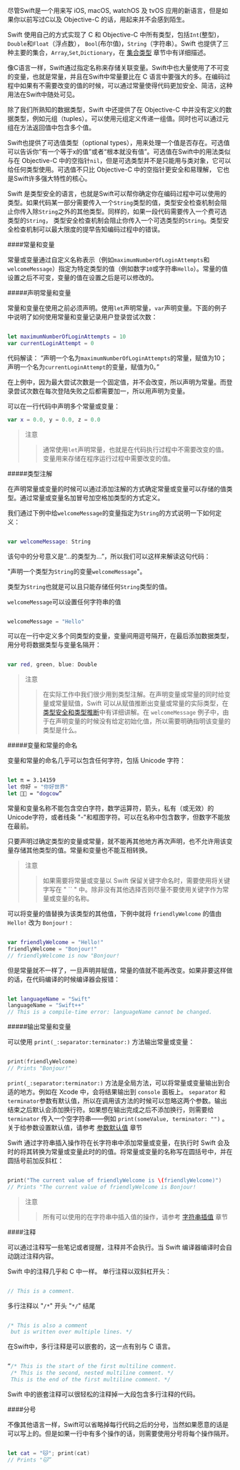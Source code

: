 尽管Swift是一个用来写 iOS, macOS, watchOS 及 tvOS 应用的新语言，但是如果你以前写过C以及 Objective-C 的话，用起来并不会感到陌生。

Swift 使用自己的方式实现了 C 和 Objective-C 中所有类型，包括`Int`(整型)，`Double`和`Float`（浮点数）， `Bool`(布尔值)，`String`（字符串）。Swift 也提供了三种主要的集合，`Array`,`Set`,`Dictionary`，在 [集合类型]() 章节中有详细描述。

像C语言一样，Swift通过指定名称来存储关联变量。Swift中也大量使用了不可变的变量，也就是常量，并且在Swift中常量要比在 C 语言中要强大的多。在编码过程中如果有不需要改变的值的时候，可以通过常量使得代码更加安全、简洁，这种用法在Swift中随处可见。

除了我们所熟知的数据类型，Swift 中还提供了在 Objective-C 中并没有定义的数据类型，例如元组（tuples）。可以使用元组定义传递一组值。同时也可以通过元组在方法返回值中包含多个值。

Swift也提供了可选值类型（optional types），用来处理一个值是否存在。可选值可以告诉你“有一个等于x的值”或者“根本就没有值”。可选值在Swift中的用法类似与在 Objective-C 中的空指针`nil`，但是可选类型并不是只能用与类对象，它可以给任何类型使用。可选值不只比 Objective-C 中的空指针更安全和易理解， 它也是Swift许多强大特性的核心。

Swift 是类型安全的语言，也就是Swift可以帮你确定你在编码过程中可以使用的类型。如果代码某一部分需要传入一个`String`类型的值，类型安全检查机制会阻止你传入除`String`之外的其他类型。同样的，如果一段代码需要传入一个费可选类型的`String`， 类型安全检查机制会阻止你传入一个可选类型的`String`。类型安全检查机制可以最大限度的提早告知编码过程中的错误。

####常量和变量

常量或变量通过自定义名称表示（例如`maximumNumberOfLoginAttempts`和`welcomeMessage`）指定为特定类型的值（例如数字`10`或字符串`Hello`）。常量的值设置之后不可变，变量的值在设置之后是可以修改的。

#####声明常量和变量

常量和变量在使用之前必须声明。使用`let`声明常量，`var`声明变量。下面的例子中说明了如何使用常量和变量记录用户登录尝试次数：

```Swift

let maximumNumberOfLoginAttempts = 10
var currentLoginAttempt = 0

```

代码解读：
“声明一个名为`maximumNumberOfLoginAttempts`的常量，赋值为10；声明一个名为`currentLoginAttempt`的变量，赋值为0。”

在上例中，因为最大尝试次数是一个固定值，并不会改变，所以声明为常量。而登录尝试次数在每次登陆失败之后都需要加一，所以用声明为变量。

可以在一行代码中声明多个常量或变量：

```Swift
var x = 0.0, y = 0.0, z = 0.0
```

>注意
>>通常使用`let`声明常量，也就是在代码执行过程中不需要改变的值。变量用来存储在程序运行过程中需要改变的值。


#####类型注解

在声明常量或变量的时候可以通过添加注解的方式确定常量或变量可以存储的值类型。通过常量或变量名加冒号加空格加类型的方式定义。

我们通过下例中给`welcomeMessage`的变量指定为`String`的方式说明一下如何定义：

```Swift

var welcomeMessage: String

```

该句中的分号意义是“...的类型为...”，所以我们可以这样来解读这句代码：

"声明一个类型为`String`的变量`welcomeMessage`"。

类型为`String`也就是可以且只能存储任何`String`类型的值。

`welcomeMessage`可以设置任何字符串的值

```Swift

welcomeMessage = "Hello"

```

可以在一行中定义多个同类型的变量，变量间用逗号隔开，在最后添加数据类型，用分号将数据类型与变量名隔开：

```Swift

var red, green, blue: Double

```

>注意
>>在实际工作中我们很少用到类型注解。在声明变量或常量的同时给变量或常量赋值，Swift 可以从赋值推断出变量或常量的实际类型，在[类型安全和类型推断]()中有详细讲解。在 `welcomeMessage` 例子中，由于在声明变量的时候没有给定初始化值，所以需要明确指明该变量的类型是什么。


#####变量和常量的命名

变量和常量的命名几乎可以包含任何字符，包括 Unicode 字符：

```Swift

let π = 3.14159
let 你好 = "你好世界"
let 🐶🐮 = "dogcow”

```

常量和变量名称不能包含空白字符，数学运算符，箭头，私有（或无效）的Unicode字符，或者线条 "-"和框图字符。可以在名称中包含数字，但数字不能放在最前。

只要声明过确定类型的变量或常量，就不能再其他地方再次声明，也不允许用该变量存储其他类型的值。常量和变量也不能互相转换。

>注意
>>如果需要将常量或变量以 Swift 保留关键字命名时，需要使用将关键字写在 " `` " 中。除非没有其他选择否则尽量不要使用关键字作为常量或变量的名称。

可以将变量的值替换为该类型的其他值，下例中就将 `friendlyWelcome` 的值由 `Hello!` 改为 `Bonjour!` :

```Swift

var friendlyWelcome = "Hello!"
friendlyWelcome = "Bonjour!"
// friendlyWelcome is now "Bonjour!

```

但是常量就不一样了，一旦声明并赋值，常量的值就不能再改变。如果非要这样做的话，在代码编译的时候编译器会报错：

```Swift

let languageName = "Swift"
languageName = "Swift++"
// This is a compile-time error: languageName cannot be changed.

```


#####输出常量和变量

可以使用 `print(_:separator:terminator:)` 方法输出常量或变量：

```Swift

print(friendlyWelcome)
// Prints "Bonjour!"

```

`print(_:separator:terminator:)` 方法是全局方法，可以将常量或变量输出到合适的地方。例如在 Xcode 中，会将结果输出到 `console` 面板上。 `separator` 和 `terminator`参数有默认值，所以在调用该方法的时候可以忽略这两个参数。输出结束之后默认会添加换行符。如果想在输出完成之后不添加换行，则需要给 `terminator` 传入一个空字符串——例如 `print(someValue, terminator: "")` 。关于给参数设置默认值，请参考 [参数默认值]() 章节

Swift 通过字符串插入操作符在长字符串中添加常量或变量，在执行时 Swift 会及时的将其转换为常量或变量此时的的值。将常量或变量的名称写在圆括号中，并在圆括号前加反斜杠：

```Swift

print("The current value of friendlyWelcome is \(friendlyWelcome)")
// Prints "The current value of friendlyWelcome is Bonjour!

```

>注意
>>所有可以使用的在字符串中插入值的操作，请参考 [字符串插值]() 章节


####注释

可以通过注释写一些笔记或者提醒，注释并不会执行。当 Swift 编译器编译时会自动跳过注释内容。

Swift 中的注释几乎和 C 中一样。 单行注释以双斜杠开头：

```Swift

// This is a comment.

```

多行注释以 "`/*`" 开头 "`*/`" 结尾

```Swift

/* This is also a comment
 but is written over multiple lines. */

```

在Swift中，多行注释是可以嵌套的，这一点有别与 C 语言。

```Swift

“/* This is the start of the first multiline comment.
 /* This is the second, nested multiline comment. */
 This is the end of the first multiline comment. */

```

Swift 中的嵌套注释可以很轻松的注释掉一大段包含多行注释的代码。


####分号

不像其他语言一样，Swift可以省略掉每行代码之后的分号，当然如果愿意的话是可以写上的。但是如果一行中有多个操作的话，则需要使用分号将每个操作隔开。

```Swift

let cat = "🐱"; print(cat)
// Prints "🐱”

```



